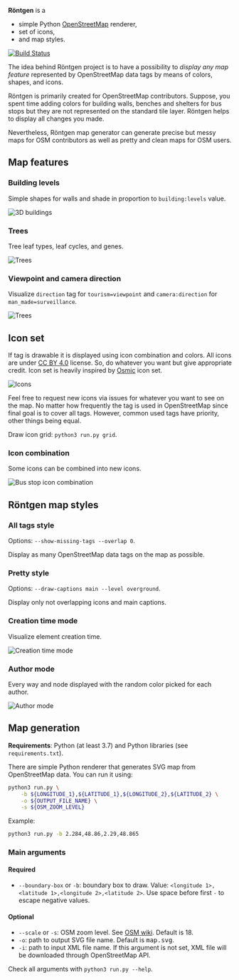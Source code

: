 **Röntgen** is a
  * simple Python [OpenStreetMap](http://openstreetmap.org) renderer,
  * set of icons,
  * and map styles.

[![Build Status](https://travis-ci.org/enzet/Roentgen.svg?branch=master)
](https://travis-ci.org/enzet/Roentgen)

The idea behind Röntgen project is to have a possibility to *display any map
feature* represented by OpenStreetMap data tags by means of colors, shapes, and
icons.

Röntgen is primarily created for OpenStreetMap contributors.  Suppose, you spent
time adding colors for building walls, benches and shelters for bus stops but
they are not represented on the standard tile layer.  Röntgen helps to display
all changes you made.

Nevertheless, Röntgen map generator can generate precise but messy maps for OSM
contributors as well as pretty and clean maps for OSM users.

Map features
------------

### Building levels ###

Simple shapes for walls and shade in proportion to `building:levels` value.

![3D buildings](doc/buildings.png)

### Trees ###

Tree leaf types, leaf cycles, and genes.

![Trees](doc/trees.png)

### Viewpoint and camera direction ###

Visualize `direction` tag for `tourism=viewpoint` and `camera:direction` for
`man_made=surveillance`.

![Trees](doc/viewpoints.png)

Icon set
--------

If tag is drawable it is displayed using icon combination and colors.  All icons
are under [CC BY 4.0](http://creativecommons.org/licenses/by/4.0/) license.  So,
do whatever you want but give appropriate credit.  Icon set is heavily inspired
by [Osmic](https://github.com/gmgeo/osmic) icon set.

![Icons](doc/grid.png)

Feel free to request new icons via issues for whatever you want to see on the
map.  No matter how frequently the tag is used in OpenStreetMap since final goal
is to cover all tags.  However, common used tags have priority, other things
being equal.

Draw icon grid: `python3 run.py grid`.

### Icon combination ###

Some icons can be combined into new icons.

![Bus stop icon combination](doc/bus_stop.png)


Röntgen map styles
------------------

### All tags style ###

Options: `--show-missing-tags --overlap 0`.

Display as many OpenStreetMap data tags on the map as possible.

### Pretty style ###

Options: `--draw-captions main --level overground`.

Display only not overlapping icons and main captions.

### Creation time mode ###

Visualize element creation time.

![Creation time mode](doc/time.png)

### Author mode ###

Every way and node displayed with the random color picked for each author.

![Author mode](doc/user.png)

Map generation
--------------

**Requirements**: Python (at least 3.7) and Python libraries (see
`requirements.txt`).

There are simple Python renderer that generates SVG map from OpenStreetMap data.
You can run it using:

```bash
python3 run.py \
    -b ${LONGITUDE_1},${LATITUDE_1},${LONGITUDE_2},${LATITUDE_2} \
    -o ${OUTPUT_FILE_NAME} \
    -s ${OSM_ZOOM_LEVEL}
```

Example:

```bash
python3 run.py -b 2.284,48.86,2.29,48.865
```

### Main arguments ###

#### Required ####

* `--boundary-box` or `-b`: boundary box to draw. Value:
  `<longitude 1>,<latitude 1>,<longitude 2>,<latitude 2>`.  Use space before
  first `-` to escape negative values.

#### Optional ####

* `--scale` or `-s`: OSM zoom level.  See
  [OSM wiki](https://wiki.openstreetmap.org/wiki/Zoom_levels).  Default is 18.
* `-o`: path to output SVG file name.  Default is <tt>map.svg</tt>.</td>
* `-i`: path to input XML file name.  If this argument is not set, XML file
  will be downloaded through OpenStreetMap API.

Check all arguments with `python3 run.py --help`.

